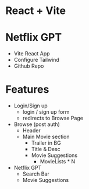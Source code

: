 # React + Vite

# Netflix GPT
- Vite React App
- Configure Tailwind
- Github Repo



# Features
- Login/Sign up
    - login / sign up form
    - redirects to Browse Page
- Browse (post auth)
    - Header
    - Main Movie section
        - Trailer in BG
        - Title & Desc
        - Movie Suggestions
            - MovieLists * N
- Netflix GPT
    - Search Bar
    - Movie Suggestions
    